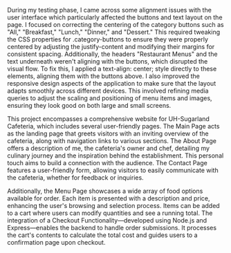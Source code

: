 During my testing phase, I came across some alignment issues with the user interface which particularly affected the buttons and text layout on the page. I focused on correcting the centering of the category buttons such as "All," "Breakfast," "Lunch," "Dinner," and "Dessert." This required tweaking the CSS properties for .category-buttons to ensure they were properly centered by adjusting the justify-content and modifying their margins for consistent spacing. Additionally, the headers "Restaurant Menus" and the text underneath weren't aligning with the buttons, which disrupted the visual flow. To fix this, I applied a text-align: center; style directly to these elements, aligning them with the buttons above. I also improved the responsive design aspects of the application to make sure that the layout adapts smoothly across different devices. This involved refining media queries to adjust the scaling and positioning of menu items and images, ensuring they look good on both large and small screens.

This project encompasses a comprehensive website for UH-Sugarland Cafeteria, which includes several user-friendly pages. The Main Page acts as the landing page that greets visitors with an inviting overview of the cafeteria, along with navigation links to various sections. The About Page offers a description of me, the cafeteria's owner and chef, detailing my culinary journey and the inspiration behind the establishment. This personal touch aims to build a connection with the audience. The Contact Page features a user-friendly form, allowing visitors to easily communicate with the cafeteria, whether for feedback or inquiries.

Additionally, the Menu Page showcases a wide array of food options available for order. Each item is presented with a description and price, enhancing the user's browsing and selection process. Items can be added to a cart where users can modify quantities and see a running total. The integration of a Checkout Functionality—developed using Node.js and Express—enables the backend to handle order submissions. It processes the cart's contents to calculate the total cost and guides users to a confirmation page upon checkout.
